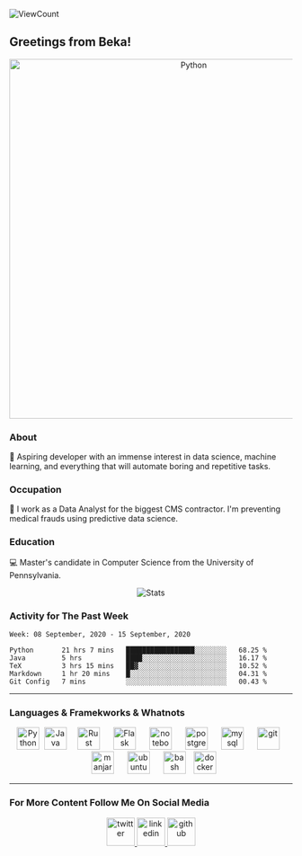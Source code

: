 ![ViewCount](https://views.whatilearened.today/views/github/bexxmodd/bexxmodd.svg?cache=remove)
## Greetings from Beka!

<p align="center">
	<img title="Python" src="https://media0.giphy.com/media/VdzWdSs9U2fvn4DVKx/giphy.gif" width=640>
 </p>

### About
:robot: Aspiring developer with an immense interest in data science, machine learning,
and everything that will automate boring and repetitive tasks.

### Occupation
:space_invader: I work as a Data Analyst for the biggest CMS contractor.
I\'m preventing medical frauds using predictive data science.

### Education
:computer: Master\'s candidate in Computer Science from the University of Pennsylvania.


<p align="center">
  <img title="Stats" src="https://github-readme-stats.vercel.app/api?username=bexxmodd&show_icons=true&theme=synthwave"/>
</p>


### Activity for The Past Week
<!--START_SECTION:waka-->
```text
Week: 08 September, 2020 - 15 September, 2020

Python       21 hrs 7 mins   █████████████████░░░░░░░░   68.25 % 
Java         5 hrs           ████░░░░░░░░░░░░░░░░░░░░░   16.17 % 
TeX          3 hrs 15 mins   ██▓░░░░░░░░░░░░░░░░░░░░░░   10.52 % 
Markdown     1 hr 20 mins    █░░░░░░░░░░░░░░░░░░░░░░░░   04.31 % 
Git Config   7 mins          ░░░░░░░░░░░░░░░░░░░░░░░░░   00.43 % 
```
<!--END_SECTION:waka-->

-----
### Languages & Framekworks & Whatnots

<p align="center">
	<img title="Python" src="https://i.imgur.com/kYqNRW2.png" height="40"/>
 	<img title="Java" src="https://i.imgur.com/LDa5yPp.png" height="40" hspace="5"/>
	<img title="Rust" src="https://i.imgur.com/kou8DSj.png" height="40" hspace="10"/>
	<img title="Flask" src="https://i.imgur.com/3PrfweW.png" height="40" hspace="10"/>
	<img src="https://i.imgur.com/7pTyNw5.png" alt="notebook" height="40" hspace="10"/>
	<img src="https://i.imgur.com/DRtznPB.png" alt="postgres" height="40" hspace="10"/>
	<img src="https://i.imgur.com/DG1ai5x.png" alt="mysql" height="40" hspace="10"/>
 	<img src="https://i.imgur.com/2f8ghU7.png" alt="git" height="40" hspace="10"/>
	<img src="https://i.imgur.com/ZjwYyO4.png" alt="manjaro" height="40" hspace="10"/>
	<img src="https://i.imgur.com/wiYdaql.png" alt="ubuntu" height="40" hspace="10"/>
	<img src="https://i.imgur.com/8ChUMCl.png" alt="bash" height="40" hspace="10"/>
	<img src="https://i.imgur.com/O1dfbU2.png" alt="docker" height="40"/>
</p>

----------

### For More Content Follow Me On Social Media

<p align="center">
	<a href="https://www.twitter.com/bexxmodd">
        	<img alt="twitter" src="https://i.imgur.com/fFlVB1c.png" height=50>
	</a>
	<a href="https://www.linkedin.com/in/bmodebadze">
        	<img alt="linkedin" src="https://i.imgur.com/wcvwfoZ.png" height=50>
	</a>
	<a href="https://www.github.com/bexxmodd">
        	<img alt="github" src="https://i.imgur.com/gnDF5oQ.png" height=50>
	</a>
</p>
